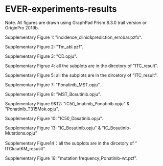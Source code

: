 # EVER-experiments-results

Note. All figures are drawn using GraphPad Prism 8.3.0 trail version or  OriginPro 2019b.



Supplementary Figure 1: "incidence_clinic&prediction_errobar.pzfx".

Supplementary Figure 2: "Tm_abl.pzf".

Supplementary Figure 3: "CD.opju".

Supplementary Figrue 4: all the subplots are in the dircetory of "ITC_result".

Supplementary Figure 5: all the subplots are in the dircetory of "ITC_result".

Supplementary Figure 7: "Ponatinib_MST.opju".

Supplementary Figure 8: "MST_Bosutinib.opju".

Supplementary Figure 9&12: "IC50_Imatinib_Ponatinib.opju" & "Ponatinib_T315Mok.opju".

Supplementary Figure 10: "IC50_Dasatinib.opju".

Supplementary Figure 13: "IC_Bosutinib.opju" &  "IC_Bosutinib-Mutations.opju"

Supplementary Figure14：all the subplots are in the dircetory of ” ITCkcatKM_resuslt”.

Supplementary Figure 16: "mutation frequency_Ponatinib-wt.pzf".


